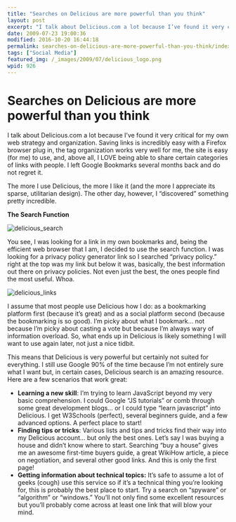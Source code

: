 ```yaml
---
title: "Searches on Delicious are more powerful than you think"
layout: post
excerpt: "I talk about Delicious.com a lot because I’ve found it very critical for my own web strategy and organization. Saving links is incredibly easy and I LOVE being able to share categories of links with people."
date: 2009-07-23 19:00:36
modified: 2016-10-20 16:44:18
permalink: searches-on-delicious-are-more-powerful-than-you-think/index.html
tags: ["Social Media"]
featured_img: /_images/2009/07/delicious_logo.png
wpid: 926
---
```


# Searches on Delicious are more powerful than you think

I talk about Delicious.com a lot because I’ve found it very critical for my own web strategy and organization. Saving links is incredibly easy with a Firefox browser plug in, the tag organization works very well for me, the site is easy (for me) to use, and, above all, I LOVE being able to share certain categories of links with people. I left Google Bookmarks several months back and do not regret it.

The more I use Delicious, the more I like it (and the more I appreciate its sparse, utilitarian design). The other day, however, I “discovered” something pretty incredible.

**The Search Function**

![delicious_search](/_images/2009/07/delicious_search.png "delicious_search")

You see, I was looking for a link in my own bookmarks and, being the efficient web browser that I am, I decided to use the search function. I was looking for a privacy policy generator link so I searched “privacy policy.” right at the top was my link but below it was, basically, the best information out there on privacy policies. Not even just the best, the ones people find the most useful. Whoa.

![delicious_links](/_images/2009/07/delicious_links.png "delicious_links")

I assume that most people use Delicious how I do: as a bookmarking platform first (because it’s great) and as a social platform second (because the bookmarking is so good). I’m picky about what I bookmark… not because I’m picky about casting a vote but because I’m always wary of information overload. So, what ends up in Delicious is likely something I will want to use again later, not just a nice tidbit.

This means that Delicious is very powerful but certainly not suited for everything. I still use Google 90% of the time because I’m not entirely sure what I want but, in certain cases, Delicious search is an amazing resource. Here are a few scenarios that work great:

- **Learning a new skill**: I’m trying to learn JavaScript beyond my very basic comprehension. I could Google “JS tutorials” or comb through some great development blogs… or I could type “learn javascript” into Delicious. I get W3Schools (perfect), several beginners guide, and a few advanced options. A perfect place to start!
- **Finding tips or tricks**: Various lists and tips and tricks find their way into my Delicious account… but only the best ones. Let’s say I was buying a house and didn’t know where to start. Searching “buy a house” gives me an awesome first-time buyers guide, a great WikiHow article, a piece on negotiation, and several other good links. And this is only the first page!
- **Getting information about technical topics:** It’s safe to assume a lot of geeks (cough) use this service so if it’s a technical thing you’re looking for, this is probably the best place to start. Try a search on “spyware” or “algorithm” or “windows.” You’ll not only find some excellent resources but you’ll probably come across at least one link that will blow your mind.
